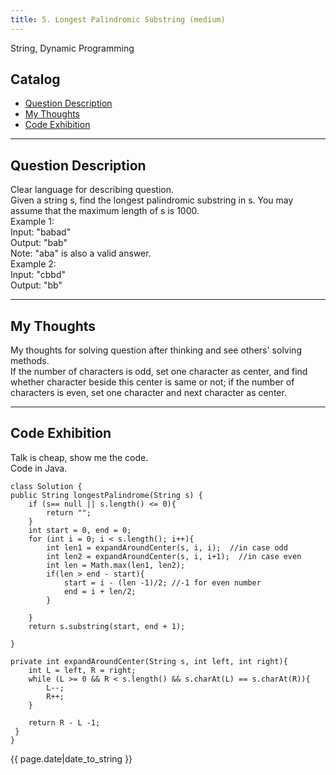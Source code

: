 ```yaml
---
title: 5. Longest Palindromic Substring (medium)  	     
---
```

 
    
String, Dynamic Programming   

## Catalog
+ [Question Description](#partI)
+ [My Thoughts](#partII)
+ [Code Exhibition](#partIII)

----------------------------------

## Question Description
Clear language for describing question.    
Given a string s, find the longest palindromic substring in s. You may assume that the maximum length of s is 1000.    
Example 1:   
Input: "babad"   
Output: "bab"   
Note: "aba" is also a valid answer.   
Example 2:   
Input: "cbbd"   
Output: "bb"    


----------------------------------

## My Thoughts
My thoughts for solving question after thinking and see others' solving methods.    
If the number of characters is odd, set one character as center, and find whether character beside this center is same or not; if the number of characters is even, set one character and next character as center.   


----------------------------------

## Code Exhibition
Talk is cheap, show me the code.   
Code in Java.    

    class Solution {
    public String longestPalindrome(String s) {
        if (s== null || s.length() <= 0){
            return "";
        }
        int start = 0, end = 0;
        for (int i = 0; i < s.length(); i++){
            int len1 = expandAroundCenter(s, i, i);  //in case odd
            int len2 = expandAroundCenter(s, i, i+1);  //in case even
            int len = Math.max(len1, len2);
            if(len > end - start){
                start = i - (len -1)/2; //-1 for even number
                end = i + len/2; 
            }
            
        }
        return s.substring(start, end + 1);
        
    }
    
    private int expandAroundCenter(String s, int left, int right){
        int L = left, R = right;
        while (L >= 0 && R < s.length() && s.charAt(L) == s.charAt(R)){
            L--;
            R++;
        }
        
        return R - L -1;
     }
    }



{{ page.date|date_to_string }}
